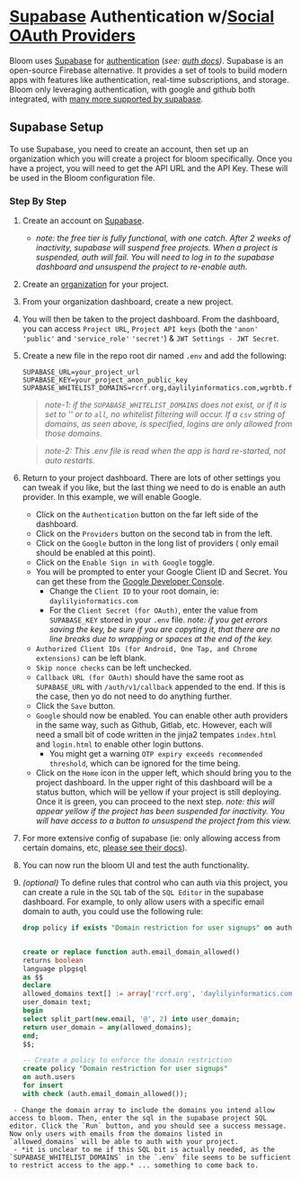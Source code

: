 # [Supabase](https://supabase.com/) Authentication w/[Social OAuth Providers](https://supabase.com/docs/guides/auth/social-login#:~:text=Set%20up%20a%20social%20provider%20with%20Supabase%20Auth%23)
Bloom uses [Supabase](https://supabase.com/) for [authentication](https://supabase.com/auth) (_see: [auth docs](https://supabase.com/docs/guides/auth))_. Supabase is an open-source Firebase alternative. It provides a set of tools to build modern apps with features like authentication, real-time subscriptions, and storage. Bloom only leveraging authentication, with google and github both integrated, with [many more supported by supabase](https://supabase.com/docs/guides/auth/social-login#:~:text=Set%20up%20a%20social%20provider%20with%20Supabase%20Auth%23).

## Supabase Setup
To use Supabase, you need to create an account, then set up an organization which you will create a project for bloom specifically. Once you have a project, you will need to get the API URL and the API Key. These will be used in the Bloom configuration file.

### Step By Step
1. Create an account on [Supabase](https://supabase.com/).
   - _note: the free tier is fully functional, with one catch. After 2 weeks of inactivity, supabase will suspend free projects. When a project is suspended, auth will fail. You will need to log in to the supabase dashboard and unsuspend the project to re-enable auth._
2. Create an [organization](https://supabase.com/dashboard/new) for your project.
3. From your organization dashboard, create a new project.
4. You will then be taken to the project dashboard. From the dashboard, you can access `Project URL`, `Project API keys` (both the `'anon' 'public'` and `'service_role'` `'secret'`) & `JWT Settings - JWT Secret`.
5. Create a new file in the repo root dir named `.env` and add the following:
    ```
    SUPABASE_URL=your_project_url
    SUPABASE_KEY=your_project_anon_public_key
    SUPABASE_WHITELIST_DOMAINS=rcrf.org,daylilyinformatics.com,wgrbtb.farm
    ```

    > _note-1: if the `SUPABASE_WHITELIST_DOMAINS` does not exist, or if it is set to '' or to `all`, no whitelist filtering will occur. If a `csv` string of domains, as seen above, is specified, logins are only allowed from those domains._
    
    > _note-2: This .env file is read when the app is hard re-started, not auto restarts._

6. Return to your project dashboard. There are lots of other settings you can tweak if you like, but the last thing we need to do is enable an auth provider.  In this example, we will enable Google.
   - Click on the `Authentication` button on the far left side of the dashboard.
   - Click on the `Providers` button on the second tab in from the left.
   - Click on the `Google` button in the long list of providers ( only email should be enabled at this point).
   - Click on the `Enable Sign in with Google` toggle.
   - You will be prompted to enter your Google Client ID and Secret. You can get these from the [Google Developer Console](https://console.developers.google.com/).
     - Change the `Client ID` to your root domain, ie: `daylilyinformatics.com`
     - For the `Client Secret (for OAuth)`, enter the value from `SUPABASE_KEY` stored in your `.env` file. _note: if you get errors saving the key, be sure if you are copyting it, that there are no line breaks due to wrapping or spaces at the end of the key._
   - `Authorized Client IDs (for Android, One Tap, and Chrome extensions)` can be left blank.
   - `Skip nonce checks` can be left unchecked.
   - `Callback URL (for OAuth)` should have the same root as `SUPABASE_URL` with `/auth/v1/callback` appended to the end. If this is the case, then yo do not need to do anything further.
   - Click the `Save` button.
   - `Google` should now be enabled. You can enable other auth providers in the same way, such as Github, Gitlab, etc. However, each will need a small bit of code written in the jinja2 tempates `index.html` and `login.html` to enable other login buttons.
     - You might get a warning `OTP expiry exceeds recommended threshold`, which can be ignored for the time being.
   - Click on the `Home` icon in the upper left, which should bring you to the project dashboard. In the upper right of this dashboard will be a status button, which will be yellow if your project is still deploying. Once it is green, you can proceed to the next step. _note: this will appear yellow if the project has been suspended for inactivity.  You will have access to a button to unsuspend the project from this view._
7. For more extensive config of supabase (ie: only allowing access from certain domains, etc, [please see their docs](https://supabase.com/docs)).
8. You can now run the bloom UI and test the auth functionality.
9. _(optional)_ To define rules that control who can auth via this project, you can create a rule in the `SQL` tab of the `SQL Editor` in the supabase dashboard. For example, to only allow users with a specific email domain to auth, you could use the following rule:
    ```sql
    drop policy if exists "Domain restriction for user signups" on auth.users;


    create or replace function auth.email_domain_allowed()
    returns boolean
    language plpgsql
    as $$
    declare
    allowed_domains text[] := array['rcrf.org', 'daylilyinformatics.com', 'wgrbtb.farm'];
    user_domain text;
    begin
    select split_part(new.email, '@', 2) into user_domain;
    return user_domain = any(allowed_domains);
    end;
    $$;

    -- Create a policy to enforce the domain restriction
    create policy "Domain restriction for user signups"
    on auth.users
    for insert
    with check (auth.email_domain_allowed());
```
 - Change the domain array to include the domains you intend allow access to bloom. Then, enter the sql in the supabase project SQL editor. Click the `Run` button, and you should see a success message. Now only users with emails from the domains listed in `allowed_domains` will be able to auth with your project.
 - *it is unclear to me if this SQL bit is actually needed, as the `SUPABASE_WHITELIST_DOMAINS` in the `.env` file seems to be sufficient to restrict access to the app.* ... something to come back to.


